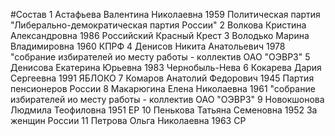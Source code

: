 #Состав
1 Астафьева Валентина Николаевна 1959 Политическая партия "Либерально-демократическая партия России"
2 Волкова Кристина Александровна 1986 Российский Красный Крест
3 Володько Марина Владимировна 1960 КПРФ
4 Денисов Никита Анатольевич 1978 \"собрание избирателей ио месту работы - коллектив ОАО \"ОЭВРЗ\"
5 Денисова Екатерина Юрьевна 1983 Чернобыль-Нева
6 Кокарева Дария Сергеевна 1991 ЯБЛОКО
7 Комаров Анатолий Федорович 1945 Партия пенсионеров России
8 Макарюгина Елена Николаевна 1961 \"собрание избирателей ио месту работы - коллектив ОАО \"ОЭВРЗ\"
9 Новокшонова Людмила Теофиловна 1951 ЕР
10 Пенькова Татьяна Семеновна 1952 За женщин России
11 Петрова Ольга Николаевна 1963 СР
